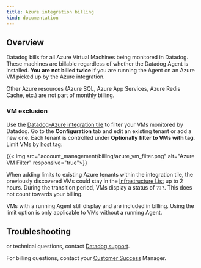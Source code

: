 ```yaml
---
title: Azure integration billing
kind: documentation
---
```


## Overview

Datadog bills for all Azure Virtual Machines being monitored in Datadog. These machines are billable regardless of whether the Datadog Agent is installed. **You are not billed twice** if you are running the Agent on an Azure VM picked up by the Azure integration.

Other Azure resources (Azure SQL, Azure App Services, Azure Redis Cache, etc.) are not part of monthly billing.

### VM exclusion

Use the [Datadog-Azure integration tile][1] to filter your VMs monitored by Datadog. Go to the **Configuration** tab and edit an existing tenant or add a new one. Each tenant is controlled under **Optionally filter to VMs with tag**. Limit VMs by [host tag][2]:

{{< img src="account_management/billing/azure_vm_filter.png" alt="Azure VM Filter" responsive="true">}}

When adding limits to existing Azure tenants within the integration tile, the previously discovered VMs could stay in the [Infrastructure List][3] up to 2 hours. During the transition period, VMs display a status of `???`. This does not count towards your billing.

VMs with a running Agent still display and are included in billing. Using the limit option is only applicable to VMs without a running Agent.

## Troubleshooting

or technical questions, contact [Datadog support][4].

For billing questions, contact your [Customer Success][5] Manager.

[1]: https://app.datadoghq.com/account/settings#integrations/azure
[2]: /tagging/using_tags/#integrations
[3]: /graphing/infrastructure
[4]: /help
[5]: mailto:success@datadoghq.com
